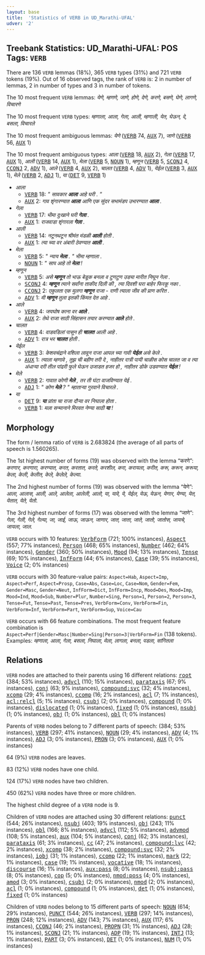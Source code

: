 ```yaml
---
layout: base
title:  'Statistics of VERB in UD_Marathi-UFAL'
udver: '2'
---
```


## Treebank Statistics: UD_Marathi-UFAL: POS Tags: `VERB`

There are 136 `VERB` lemmas (18%), 365 `VERB` types (31%) and 721 `VERB` tokens (19%).
Out of 16 observed tags, the rank of `VERB` is: 2 in number of lemmas, 2 in number of types and 3 in number of tokens.

The 10 most frequent `VERB` lemmas: <em>येणे, म्हणणे, जाणे, होणे, देणे, करणे, बसणे, घेणे, लागणे, विचारणे</em>

The 10 most frequent `VERB` types:  <em>म्हणाला, आला, गेला, आली, म्हणाली, येत, घेऊन, दे, बसला, विचारले</em>

The 10 most frequent ambiguous lemmas: <em>येणे</em> (<tt><a href="mr_ufal-pos-VERB.html">VERB</a></tt> 74, <tt><a href="mr_ufal-pos-AUX.html">AUX</a></tt> 7), <em>जाणे</em> (<tt><a href="mr_ufal-pos-VERB.html">VERB</a></tt> 56, <tt><a href="mr_ufal-pos-AUX.html">AUX</a></tt> 1)

The 10 most frequent ambiguous types:  <em>आला</em> (<tt><a href="mr_ufal-pos-VERB.html">VERB</a></tt> 18, <tt><a href="mr_ufal-pos-AUX.html">AUX</a></tt> 2), <em>गेला</em> (<tt><a href="mr_ufal-pos-VERB.html">VERB</a></tt> 17, <tt><a href="mr_ufal-pos-AUX.html">AUX</a></tt> 1), <em>आली</em> (<tt><a href="mr_ufal-pos-VERB.html">VERB</a></tt> 14, <tt><a href="mr_ufal-pos-AUX.html">AUX</a></tt> 1), <em>मेला</em> (<tt><a href="mr_ufal-pos-VERB.html">VERB</a></tt> 5, <tt><a href="mr_ufal-pos-NOUN.html">NOUN</a></tt> 1), <em>म्हणून</em> (<tt><a href="mr_ufal-pos-VERB.html">VERB</a></tt> 5, <tt><a href="mr_ufal-pos-SCONJ.html">SCONJ</a></tt> 4, <tt><a href="mr_ufal-pos-CCONJ.html">CCONJ</a></tt> 2, <tt><a href="mr_ufal-pos-ADV.html">ADV</a></tt> 1), <em>आले</em> (<tt><a href="mr_ufal-pos-VERB.html">VERB</a></tt> 4, <tt><a href="mr_ufal-pos-AUX.html">AUX</a></tt> 2), <em>चालत</em> (<tt><a href="mr_ufal-pos-VERB.html">VERB</a></tt> 4, <tt><a href="mr_ufal-pos-ADV.html">ADV</a></tt> 1), <em>येईल</em> (<tt><a href="mr_ufal-pos-VERB.html">VERB</a></tt> 3, <tt><a href="mr_ufal-pos-AUX.html">AUX</a></tt> 1), <em>मेले</em> (<tt><a href="mr_ufal-pos-VERB.html">VERB</a></tt> 2, <tt><a href="mr_ufal-pos-ADJ.html">ADJ</a></tt> 1), <em>या</em> (<tt><a href="mr_ufal-pos-DET.html">DET</a></tt> 9, <tt><a href="mr_ufal-pos-VERB.html">VERB</a></tt> 1)


* <em>आला</em>
  * <tt><a href="mr_ufal-pos-VERB.html">VERB</a></tt> 18: <em>" सावकार <b>आला</b> आहे घरी . "</em>
  * <tt><a href="mr_ufal-pos-AUX.html">AUX</a></tt> 2: <em>गाव शृंगारण्यात <b>आला</b> आणि एक सुंदर सभामंडप उभारण्यात <b>आला</b> .</em>
* <em>गेला</em>
  * <tt><a href="mr_ufal-pos-VERB.html">VERB</a></tt> 17: <em>भीमा दुःखाने घरी <b>गेला</b> .</em>
  * <tt><a href="mr_ufal-pos-AUX.html">AUX</a></tt> 1: <em>राजवाडा शृंगारला <b>गेला</b> .</em>
* <em>आली</em>
  * <tt><a href="mr_ufal-pos-VERB.html">VERB</a></tt> 14: <em>नटूनथटून श्रीमंत मंडळी <b>आली</b> होती .</em>
  * <tt><a href="mr_ufal-pos-AUX.html">AUX</a></tt> 1: <em>त्या च्या वर अंबारी ठेवण्यात <b>आली</b> .</em>
* <em>मेला</em>
  * <tt><a href="mr_ufal-pos-VERB.html">VERB</a></tt> 5: <em>" न्याय <b>मेला</b> . " भीमा म्हणाला .</em>
  * <tt><a href="mr_ufal-pos-NOUN.html">NOUN</a></tt> 1: <em>" साप आहे तो <b>मेला</b> !</em>
* <em>म्हणून</em>
  * <tt><a href="mr_ufal-pos-VERB.html">VERB</a></tt> 5: <em>असे <b>म्हणून</b> तो भाऊ बेडूक बनला व टुणटुण उड्या मारीत निघून गेला .</em>
  * <tt><a href="mr_ufal-pos-SCONJ.html">SCONJ</a></tt> 4: <em><b>म्हणून</b> त्याने सर्वांना ताकीद दिली की , त्या दिवशी घरा बाहेर फिरकू नका .</em>
  * <tt><a href="mr_ufal-pos-CCONJ.html">CCONJ</a></tt> 2: <em>एकुलता एक मुलगा <b>म्हणून</b> राजा - राणी त्याला जीव की प्राण करित .</em>
  * <tt><a href="mr_ufal-pos-ADV.html">ADV</a></tt> 1: <em>मी <b>म्हणून</b> तुला इतकी किंमत देत आहे .</em>
* <em>आले</em>
  * <tt><a href="mr_ufal-pos-VERB.html">VERB</a></tt> 4: <em>जयघोष काना वर <b>आले</b> .</em>
  * <tt><a href="mr_ufal-pos-AUX.html">AUX</a></tt> 2: <em>तेथे राजा साठी सिंहासन तयार करण्यात <b>आले</b> होते .</em>
* <em>चालत</em>
  * <tt><a href="mr_ufal-pos-VERB.html">VERB</a></tt> 4: <em>वाडवडिलां पासून ही <b>चालत</b> आली आहे .</em>
  * <tt><a href="mr_ufal-pos-ADV.html">ADV</a></tt> 1: <em>रात्र भर <b>चालत</b> होती .</em>
* <em>येईल</em>
  * <tt><a href="mr_ufal-pos-VERB.html">VERB</a></tt> 3: <em>केशवचंद्राने वशिला लावून राजा आपल च्या गावी <b>येईल</b> असे केले .</em>
  * <tt><a href="mr_ufal-pos-AUX.html">AUX</a></tt> 1: <em>त्याला म्हणावे , तुझ ची बहीण तरी दे , नाहीतर रात्री पायी चाळीस कोस चालत जा व त्या अंधाऱ्या दरी तील पांढरी फुले घेऊन उजाडत हजर हो , नाहीतर डोके उडवण्यात <b>येईल</b> !</em>
* <em>मेले</em>
  * <tt><a href="mr_ufal-pos-VERB.html">VERB</a></tt> 2: <em>गावात कोणी <b>मेले</b> , तर ती घंटा वाजविण्यात येई .</em>
  * <tt><a href="mr_ufal-pos-ADJ.html">ADJ</a></tt> 1: <em>" कोण <b>मेले</b> ? " म्हाताऱ्या गुरवाने विचारले .</em>
* <em>या</em>
  * <tt><a href="mr_ufal-pos-DET.html">DET</a></tt> 9: <em><b>या</b> प्रांता चा राजा दौऱ्या वर निघाला होता .</em>
  * <tt><a href="mr_ufal-pos-VERB.html">VERB</a></tt> 1: <em>मला सन्मानाने मिरवत नेण्या साठी <b>या</b> !</em>

## Morphology

The form / lemma ratio of `VERB` is 2.683824 (the average of all parts of speech is 1.560265).

The 1st highest number of forms (19) was observed with the lemma “करणे”: <em>करणार, करणारा, करण्यात, करत, करतात, करते, करशील, करा, करायला, करीत, करू, करून, करूया, केला, केली, केलीत, केले, केलेले, केल्या</em>.

The 2nd highest number of forms (19) was observed with the lemma “येणे”: <em>आला, आलास, आली, आले, आलेला, आलेली, आलो, या, यावे, ये, येईल, येऊ, येऊन, येणार, येण्या, येत, येतात, येते, येतो</em>.

The 3rd highest number of forms (17) was observed with the lemma “जाणे”: <em>गेला, गेली, गेले, गेल्या, जा, जाई, जाऊ, जाऊन, जाणार, जात, जाता, जाते, जातो, जातोस, जायचे, जायला, जाल</em>.

`VERB` occurs with 10 features: <tt><a href="mr_ufal-feat-VerbForm.html">VerbForm</a></tt> (721; 100% instances), <tt><a href="mr_ufal-feat-Aspect.html">Aspect</a></tt> (557; 77% instances), <tt><a href="mr_ufal-feat-Person.html">Person</a></tt> (468; 65% instances), <tt><a href="mr_ufal-feat-Number.html">Number</a></tt> (462; 64% instances), <tt><a href="mr_ufal-feat-Gender.html">Gender</a></tt> (360; 50% instances), <tt><a href="mr_ufal-feat-Mood.html">Mood</a></tt> (94; 13% instances), <tt><a href="mr_ufal-feat-Tense.html">Tense</a></tt> (69; 10% instances), <tt><a href="mr_ufal-feat-InfForm.html">InfForm</a></tt> (44; 6% instances), <tt><a href="mr_ufal-feat-Case.html">Case</a></tt> (39; 5% instances), <tt><a href="mr_ufal-feat-Voice.html">Voice</a></tt> (2; 0% instances)

`VERB` occurs with 30 feature-value pairs: `Aspect=Hab`, `Aspect=Imp`, `Aspect=Perf`, `Aspect=Prosp`, `Case=Abs`, `Case=Loc`, `Case=Nom`, `Gender=Fem`, `Gender=Masc`, `Gender=Neut`, `InfForm=Dict`, `InfForm=Incp`, `Mood=Des`, `Mood=Imp`, `Mood=Ind`, `Mood=Sub`, `Number=Plur`, `Number=Sing`, `Person=1`, `Person=2`, `Person=3`, `Tense=Fut`, `Tense=Past`, `Tense=Pres`, `VerbForm=Conv`, `VerbForm=Fin`, `VerbForm=Inf`, `VerbForm=Part`, `VerbForm=Sup`, `Voice=Cau`

`VERB` occurs with 66 feature combinations.
The most frequent feature combination is `Aspect=Perf|Gender=Masc|Number=Sing|Person=3|VerbForm=Fin` (138 tokens).
Examples: <em>म्हणाला, आला, गेला, बसला, निघाला, मेला, लागला, बनला, पडला, सांगितला</em>


## Relations

`VERB` nodes are attached to their parents using 16 different relations: <tt><a href="mr_ufal-dep-root.html">root</a></tt> (384; 53% instances), <tt><a href="mr_ufal-dep-advcl.html">advcl</a></tt> (110; 15% instances), <tt><a href="mr_ufal-dep-parataxis.html">parataxis</a></tt> (67; 9% instances), <tt><a href="mr_ufal-dep-conj.html">conj</a></tt> (63; 9% instances), <tt><a href="mr_ufal-dep-compound-svc.html">compound:svc</a></tt> (32; 4% instances), <tt><a href="mr_ufal-dep-xcomp.html">xcomp</a></tt> (29; 4% instances), <tt><a href="mr_ufal-dep-ccomp.html">ccomp</a></tt> (16; 2% instances), <tt><a href="mr_ufal-dep-acl.html">acl</a></tt> (7; 1% instances), <tt><a href="mr_ufal-dep-acl-relcl.html">acl:relcl</a></tt> (5; 1% instances), <tt><a href="mr_ufal-dep-csubj.html">csubj</a></tt> (2; 0% instances), <tt><a href="mr_ufal-dep-compound.html">compound</a></tt> (1; 0% instances), <tt><a href="mr_ufal-dep-dislocated.html">dislocated</a></tt> (1; 0% instances), <tt><a href="mr_ufal-dep-fixed.html">fixed</a></tt> (1; 0% instances), <tt><a href="mr_ufal-dep-nsubj.html">nsubj</a></tt> (1; 0% instances), <tt><a href="mr_ufal-dep-obj.html">obj</a></tt> (1; 0% instances), <tt><a href="mr_ufal-dep-obl.html">obl</a></tt> (1; 0% instances)

Parents of `VERB` nodes belong to 7 different parts of speech:  (384; 53% instances), <tt><a href="mr_ufal-pos-VERB.html">VERB</a></tt> (297; 41% instances), <tt><a href="mr_ufal-pos-NOUN.html">NOUN</a></tt> (29; 4% instances), <tt><a href="mr_ufal-pos-ADV.html">ADV</a></tt> (4; 1% instances), <tt><a href="mr_ufal-pos-ADJ.html">ADJ</a></tt> (3; 0% instances), <tt><a href="mr_ufal-pos-PRON.html">PRON</a></tt> (3; 0% instances), <tt><a href="mr_ufal-pos-AUX.html">AUX</a></tt> (1; 0% instances)

64 (9%) `VERB` nodes are leaves.

83 (12%) `VERB` nodes have one child.

124 (17%) `VERB` nodes have two children.

450 (62%) `VERB` nodes have three or more children.

The highest child degree of a `VERB` node is 9.

Children of `VERB` nodes are attached using 30 different relations: <tt><a href="mr_ufal-dep-punct.html">punct</a></tt> (544; 26% instances), <tt><a href="mr_ufal-dep-nsubj.html">nsubj</a></tt> (403; 19% instances), <tt><a href="mr_ufal-dep-obj.html">obj</a></tt> (243; 11% instances), <tt><a href="mr_ufal-dep-obl.html">obl</a></tt> (166; 8% instances), <tt><a href="mr_ufal-dep-advcl.html">advcl</a></tt> (112; 5% instances), <tt><a href="mr_ufal-dep-advmod.html">advmod</a></tt> (108; 5% instances), <tt><a href="mr_ufal-dep-aux.html">aux</a></tt> (104; 5% instances), <tt><a href="mr_ufal-dep-conj.html">conj</a></tt> (62; 3% instances), <tt><a href="mr_ufal-dep-parataxis.html">parataxis</a></tt> (61; 3% instances), <tt><a href="mr_ufal-dep-cc.html">cc</a></tt> (47; 2% instances), <tt><a href="mr_ufal-dep-compound-lvc.html">compound:lvc</a></tt> (42; 2% instances), <tt><a href="mr_ufal-dep-xcomp.html">xcomp</a></tt> (38; 2% instances), <tt><a href="mr_ufal-dep-compound-svc.html">compound:svc</a></tt> (32; 2% instances), <tt><a href="mr_ufal-dep-iobj.html">iobj</a></tt> (31; 1% instances), <tt><a href="mr_ufal-dep-ccomp.html">ccomp</a></tt> (22; 1% instances), <tt><a href="mr_ufal-dep-mark.html">mark</a></tt> (22; 1% instances), <tt><a href="mr_ufal-dep-case.html">case</a></tt> (19; 1% instances), <tt><a href="mr_ufal-dep-vocative.html">vocative</a></tt> (18; 1% instances), <tt><a href="mr_ufal-dep-discourse.html">discourse</a></tt> (16; 1% instances), <tt><a href="mr_ufal-dep-aux-pass.html">aux:pass</a></tt> (8; 0% instances), <tt><a href="mr_ufal-dep-nsubj-pass.html">nsubj:pass</a></tt> (8; 0% instances), <tt><a href="mr_ufal-dep-cop.html">cop</a></tt> (5; 0% instances), <tt><a href="mr_ufal-dep-nmod-poss.html">nmod:poss</a></tt> (4; 0% instances), <tt><a href="mr_ufal-dep-amod.html">amod</a></tt> (3; 0% instances), <tt><a href="mr_ufal-dep-csubj.html">csubj</a></tt> (2; 0% instances), <tt><a href="mr_ufal-dep-nmod.html">nmod</a></tt> (2; 0% instances), <tt><a href="mr_ufal-dep-acl.html">acl</a></tt> (1; 0% instances), <tt><a href="mr_ufal-dep-compound.html">compound</a></tt> (1; 0% instances), <tt><a href="mr_ufal-dep-det.html">det</a></tt> (1; 0% instances), <tt><a href="mr_ufal-dep-fixed.html">fixed</a></tt> (1; 0% instances)

Children of `VERB` nodes belong to 15 different parts of speech: <tt><a href="mr_ufal-pos-NOUN.html">NOUN</a></tt> (614; 29% instances), <tt><a href="mr_ufal-pos-PUNCT.html">PUNCT</a></tt> (544; 26% instances), <tt><a href="mr_ufal-pos-VERB.html">VERB</a></tt> (297; 14% instances), <tt><a href="mr_ufal-pos-PRON.html">PRON</a></tt> (248; 12% instances), <tt><a href="mr_ufal-pos-ADV.html">ADV</a></tt> (143; 7% instances), <tt><a href="mr_ufal-pos-AUX.html">AUX</a></tt> (117; 6% instances), <tt><a href="mr_ufal-pos-CCONJ.html">CCONJ</a></tt> (46; 2% instances), <tt><a href="mr_ufal-pos-PROPN.html">PROPN</a></tt> (31; 1% instances), <tt><a href="mr_ufal-pos-ADJ.html">ADJ</a></tt> (28; 1% instances), <tt><a href="mr_ufal-pos-SCONJ.html">SCONJ</a></tt> (21; 1% instances), <tt><a href="mr_ufal-pos-ADP.html">ADP</a></tt> (19; 1% instances), <tt><a href="mr_ufal-pos-INTJ.html">INTJ</a></tt> (13; 1% instances), <tt><a href="mr_ufal-pos-PART.html">PART</a></tt> (3; 0% instances), <tt><a href="mr_ufal-pos-DET.html">DET</a></tt> (1; 0% instances), <tt><a href="mr_ufal-pos-NUM.html">NUM</a></tt> (1; 0% instances)

